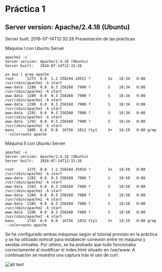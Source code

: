 # Práctica 1
## Server version: Apache/2.4.18 (Ubuntu)
Server built:   2016-07-14T12:32:26
Presentación de las prácticas

Máquina I con Ubuntu Server 

```
apache2 -v
Server version: Apache/2.4.18 (Ubuntu)
Server built:   2016-07-14T12:32:26
```

```
ps aux | grep apache
root      1273  0.0  1.2 258244 24912 ?        Ss   18:34   0:00 /usr/sbin/apache2 -k start
www-data  1288  0.0  0.3 258268  7900 ?        S    18:34   0:00 /usr/sbin/apache2 -k start
www-data  1289  0.0  0.3 258268  7900 ?        S    18:34   0:00 /usr/sbin/apache2 -k start
www-data  1290  0.0  0.3 258268  7900 ?        S    18:34   0:00 /usr/sbin/apache2 -k start
www-data  1291  0.0  0.3 258268  7900 ?        S    18:34   0:00 /usr/sbin/apache2 -k start
www-data  1292  0.0  0.3 258268  7900 ?        S    18:34   0:00 /usr/sbin/apache2 -k start
manu      1805  0.0  0.0  16756  1012 tty1     S+   19:19   0:00 grep --color=auto apache
```

Máquina II con Ubuntu Server 

```
apache2 -v
Server version: Apache/2.4.18 (Ubuntu)
Server built:   2016-07-14T12:32:26
```

```
root      1275  0.0  1.2 258244 25016 ?        Ss   18:58   0:00 /usr/sbin/apache2 -k start
www-data  1282  0.0  0.3 258268  7988 ?        S    18:58   0:00 /usr/sbin/apache2 -k start
www-data  1283  0.0  0.3 258268  7988 ?        S    18:58   0:00 /usr/sbin/apache2 -k start
www-data  1284  0.0  0.3 258268  7988 ?        S    18:58   0:00 /usr/sbin/apache2 -k start
www-data  1285  0.0  0.3 258268  7988 ?        S    18:58   0:00 /usr/sbin/apache2 -k start
www-data  1286  0.0  0.3 258268  7988 ?        S    18:58   0:00 /usr/sbin/apache2 -k start
manu      1743  0.0  0.0  16756  1032 tty1     S+   19:19   0:00 grep --color=auto apache
```

Se ha configurado ambas máquinas según el tutorial provisto en la práctica y se ha utilizado *tomcat* para establecer conexión entre mi máquina y sendas virtuales. Por último, se ha probado que todo funcionaba correctamente al modificar el index.html situado en /var/www. A continuación se muestra una captura tras el uso de *curl*.

![alt text](http://i.imgur.com/VzTNHc5.jpg)
